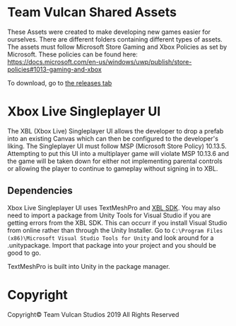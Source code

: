 # Team Vulcan Shared Assets

These Assets were created to make developing new games easier for ourselves. There are different folders containing different types of assets.
The assets must follow Microsoft Store Gaming and Xbox Policies as set by Microsoft. These policies can be found here: https://docs.microsoft.com/en-us/windows/uwp/publish/store-policies#1013-gaming-and-xbox

To download, go to [the releases tab](https://github.com/team-vulcan/Team-Vulcan-Assets/releases/)

# Xbox Live Singleplayer UI

The XBL (Xbox Live) Singleplayer UI allows the developer to drop a prefab into an existing Canvas which can then be configured to the developer's liking.
The Singleplayer UI must follow MSP (Microsoft Store Policy) 10.13.5. Attempting to put this UI into a multiplayer game will violate MSP 10.13.6 and the game 
will be taken down for either not implementing parental controls or allowing the player to continue to gameplay without signing in to XBL.

## Dependencies

Xbox Live Singleplayer UI uses TextMeshPro and [XBL SDK](https://github.com/microsoft/xbox-live-unity-plugin).
You may also need to import a package from Unity Tools for Visual Studio if you are getting errors from the XBL SDK. This can occurr if you install
Visual Studio from online rather than through the Unity Installer. Go to `C:\Program Files (x86)\Microsoft Visual Studio Tools for Unity` and look
around for a .unitypackage. Import that package into your project and you should be good to go.

TextMeshPro is built into Unity in the package manager.

# Copyright

Copyright© Team Vulcan Studios 2019
All Rights Reserved
